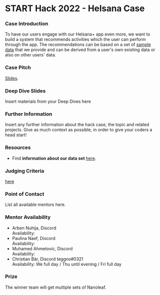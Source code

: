 # START Hack 2022 - Helsana Case 

### Case Introduction
To have our users engage with our Helsana+ app even more, we want to build a system that recommends activities which the user can perform through the app. The recommendations can be based on a set of [sample data](HELSANA_DATASET_AND_ACCESS.md) that we provide and can be derived from a user's own existing data or also on other users' data.

### Case Pitch
[Slides](StartHack_Pitch.pptx).

### Deep Dive Slides
Insert materials from your Deep Dives here

### Further Information
Insert any further information about the hack case, the topic and related projects.
Give as much context as possible, in order to give your coders a head start!

### Resources
- Find **information about our data set** [here](HELSANA_DATASET_AND_ACCESS.md).

### Judging Criteria
[here](JudgingCriteria.CSV)

### Point of Contact
List all available mentors here.

### Mentor Availability
- Arben Nuhija, Discord  
  Availability: 
- Paulina Naef, Discord  
  Availability: 
- Muhamed Ahmetovic, Discord  
  Availability: 
- Christian Bär, Discord teggno#0321  
  Availability: We full day / Thu until evening / Fri full day

### Prize
The winner team will get multiple sets of Nanoleaf.
